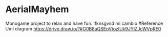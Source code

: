 # AerialMayhem
Monogame project to relax and have fun.
lfknsgvsd mi cambio
#Reference Uml diagram
https://drive.draw.io/?#G0B8aQSEpVtozIUk9JYlZJcWVpRE0
